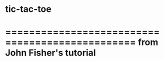 # tic-tac-toe
================================================
 from John Fisher's tutorial
================================================
